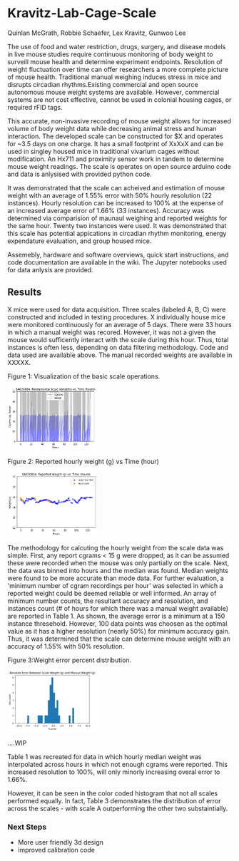 # Kravitz-Lab-Cage-Scale
Quinlan McGrath, Robbie Schaefer, Lex Kravitz, Gunwoo Lee

  The use of food and water restriction, drugs, surgery, and disease models in live mouse studies require continuous monitoring of body weight to surveill mouse health and determine experiment endpoints. Resolution of weight fluctuation over time can offer researchers a more complete picture of mouse health. Traditional manual weighing induces stress in mice and disrupts circadian rhythms.Existing commercial and open source autonomous mouse weight systems are available. However, commercial systems are not cost effective, cannot be used in colonial housing cages, or required rFID tags. 
 
  This accurate, non-invasive recording of mouse weight allows for increased volume of body weight data while decreasing animal stress and human interaction. The developed scale can be constructed for $X and operates for ~3.5 days on one charge. It has a small footprint of XxXxX and can be used in singley housed mice in traditional vivarium cages without modification. An Hx711 and proximity sensor work in tandem to determine mouse weight readings. The scale is operates on open source arduino code and data is anlysised with provided python code. 
  
  It was demonstrated that the scale can acheived and estimation of mouse weight with an average of 1.55% error with 50% hourly resolution (22 instances). Hourly resolution can be increased to 100% at the expense of an increased average error of 1.66% (33 instances). Accuracy was determined via comparision of maunaul weighing and reported weights for the same hour. Twenty two instances were used. It was demonstrated that this scale has potential appications in circadian rhythm monitoring, energy expendature evaluation, and group housed mice.  
  
  Assemebly, hardware and software overviews, quick start instructions, and code documentation are available in the wiki. The Jupyter notebooks used for data anlysis are provided. 


## Results
X mice were used for data acquisition. Three scales (labeled A, B, C) were constructed and included in testing procedures. X individually house mice were monitored continuously for an average of 5 days. There were 33 hours in which a manual weight was recored. However, it was not a given the mouse would sufficently interact with the scale during this hour. Thus, total instances is often less, depending on data filtering methodology. 
Code and data used are available above. The manual recorded weights are available in XXXXX.

Figure 1: Visualization of the basic scale operations. 

<img src="https://github.com/qmcgrath/Kravitz-Lab-Cage-Scale/blob/main/Images/rangeandCgramsSA.png" width="200">

Figure 2: Reported hourly weight (g) vs Time (hour)

<img src="https://github.com/qmcgrath/Kravitz-Lab-Cage-Scale/blob/main/Images/weightVsRecordSA.png" width="200">


The methodology for calcuting the hourly weight from the scale data was simple. First, any report cgrams < 15 g were dropped, as it can be assumed these were recorded when the mouse was only partially on the scale. Next, the data was binned into hours and the median was found. Median weights were found to be more accurate than mode data. For further evaluation, a 'minimum number of cgram recordings per hour' was selected in which a reported weight could be deemed reliable or well informed. An array of minimum number counts, the resultant accuracy and resolution, and instances count (# of hours for which there was a manual weight available) are reported in Table 1. As shown, the average error is a minimum at a 150 instance thresehold. However, 100 data points was choosen as the optimal value as it has a higher resolution (nearly 50%) for minimum accuracy gain. Thus, it was determined that the scale can determine mouse weight with an accuracy of 1.55% with 50% resolution.


Figure 3:Weight error percent distribution. 

<img src="https://github.com/qmcgrath/Kravitz-Lab-Cage-Scale/blob/main/Images/histrogamErrorNoScaleSEp.png" width="200">

....WIP

Table 1 was recreated for data in which hourly median weight was interpolated across hours in which not enough cgrams were reported. This increased resolution to 100%, will only minorly increasing overal error to 1.66%. 

However, it can be seen in the color coded histogram that not all scales performed equally. In fact, Table 3 demonstrates the distribution of error across the scales - with scale A outperforming the other two substaintially.

### Next Steps 
- More user friendly 3d design 
- improved calibration code 
